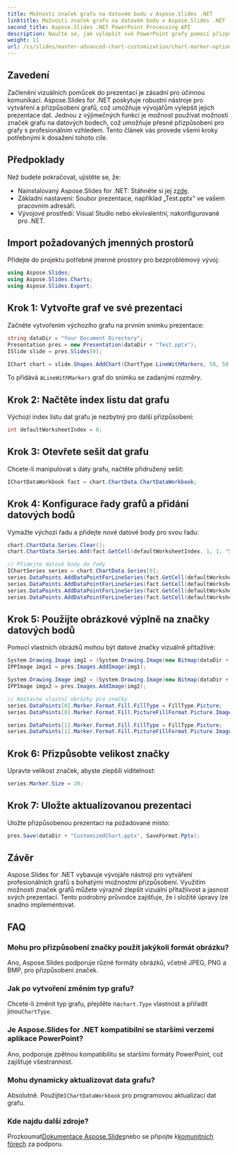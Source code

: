 ```yaml
---
title: Možnosti značek grafu na datovém bodu v Aspose.Slides .NET
linktitle: Možnosti značek grafu na datovém bodu v Aspose.Slides .NET
second_title: Aspose.Slides .NET PowerPoint Processing API
description: Naučte se, jak vylepšit své PowerPoint grafy pomocí přizpůsobených možností značek pomocí Aspose.Slides pro .NET. Tento podrobný průvodce pokrývá předpoklady, vytváření grafů, formátování datových bodů a další.
weight: 11
url: /cs/slides/master-advanced-chart-customization/chart-marker-options/
---
```

## Zavedení

Začlenění vizuálních pomůcek do prezentací je zásadní pro účinnou komunikaci. Aspose.Slides for .NET poskytuje robustní nástroje pro vytváření a přizpůsobení grafů, což umožňuje vývojářům vylepšit jejich prezentace dat. Jednou z výjimečných funkcí je možnost používat možnosti značek grafu na datových bodech, což umožňuje přesné přizpůsobení pro grafy s profesionálním vzhledem. Tento článek vás provede všemi kroky potřebnými k dosažení tohoto cíle.

## Předpoklady

Než budete pokračovat, ujistěte se, že:

-  Nainstalovaný Aspose.Slides for .NET: Stáhněte si jej z[zde](https://releases.aspose.com/slides/net/).
- Základní nastavení: Soubor prezentace, například „Test.pptx“ ve vašem pracovním adresáři.
- Vývojové prostředí: Visual Studio nebo ekvivalentní, nakonfigurované pro .NET.

## Import požadovaných jmenných prostorů

Přidejte do projektu potřebné jmenné prostory pro bezproblémový vývoj:

```csharp
using Aspose.Slides;
using Aspose.Slides.Charts;
using Aspose.Slides.Export;
```

## Krok 1: Vytvořte graf ve své prezentaci

Začněte vytvořením výchozího grafu na prvním snímku prezentace:

```csharp
string dataDir = "Your Document Directory";
Presentation pres = new Presentation(dataDir + "Test.pptx");
ISlide slide = pres.Slides[0];

IChart chart = slide.Shapes.AddChart(ChartType.LineWithMarkers, 50, 50, 600, 400);
```

 To přidává a`LineWithMarkers` graf do snímku se zadanými rozměry.

## Krok 2: Načtěte index listu dat grafu

Výchozí index listu dat grafu je nezbytný pro další přizpůsobení:

```csharp
int defaultWorksheetIndex = 0;
```

## Krok 3: Otevřete sešit dat grafu

Chcete-li manipulovat s daty grafu, načtěte přidružený sešit:

```csharp
IChartDataWorkbook fact = chart.ChartData.ChartDataWorkbook;
```

## Krok 4: Konfigurace řady grafů a přidání datových bodů

Vymažte výchozí řadu a přidejte nové datové body pro svou řadu:

```csharp
chart.ChartData.Series.Clear();
chart.ChartData.Series.Add(fact.GetCell(defaultWorksheetIndex, 1, 1, "Series 1"), chart.Type);

// Přidejte datové body do řady
IChartSeries series = chart.ChartData.Series[0];
series.DataPoints.AddDataPointForLineSeries(fact.GetCell(defaultWorksheetIndex, 1, 2, 4.5));
series.DataPoints.AddDataPointForLineSeries(fact.GetCell(defaultWorksheetIndex, 2, 2, 2.5));
series.DataPoints.AddDataPointForLineSeries(fact.GetCell(defaultWorksheetIndex, 3, 2, 3.5));
series.DataPoints.AddDataPointForLineSeries(fact.GetCell(defaultWorksheetIndex, 4, 2, 4.0));
```

## Krok 5: Použijte obrázkové výplně na značky datových bodů

Pomocí vlastních obrázků mohou být datové značky vizuálně přitažlivé:

```csharp
System.Drawing.Image img1 = (System.Drawing.Image)new Bitmap(dataDir + "aspose-logo.jpg");
IPPImage imgx1 = pres.Images.AddImage(img1);

System.Drawing.Image img2 = (System.Drawing.Image)new Bitmap(dataDir + "flower.jpg");
IPPImage imgx2 = pres.Images.AddImage(img2);

// Nastavte vlastní obrázky pro značky
series.DataPoints[0].Marker.Format.Fill.FillType = FillType.Picture;
series.DataPoints[0].Marker.Format.Fill.PictureFillFormat.Picture.Image = imgx1;

series.DataPoints[1].Marker.Format.Fill.FillType = FillType.Picture;
series.DataPoints[1].Marker.Format.Fill.PictureFillFormat.Picture.Image = imgx2;
```

## Krok 6: Přizpůsobte velikost značky

Upravte velikost značek, abyste zlepšili viditelnost:

```csharp
series.Marker.Size = 20;
```

## Krok 7: Uložte aktualizovanou prezentaci

Uložte přizpůsobenou prezentaci na požadované místo:

```csharp
pres.Save(dataDir + "CustomizedChart.pptx", SaveFormat.Pptx);
```

## Závěr

Aspose.Slides for .NET vybavuje vývojáře nástroji pro vytváření profesionálních grafů s bohatými možnostmi přizpůsobení. Využitím možností značek grafů můžete výrazně zlepšit vizuální přitažlivost a jasnost svých prezentací. Tento podrobný průvodce zajišťuje, že i složité úpravy lze snadno implementovat.

## FAQ

### Mohu pro přizpůsobení značky použít jakýkoli formát obrázku?
Ano, Aspose.Slides podporuje různé formáty obrázků, včetně JPEG, PNG a BMP, pro přizpůsobení značek.

### Jak po vytvoření změním typ grafu?
 Chcete-li změnit typ grafu, přejděte na`chart.Type` vlastnost a přiřadit jinou`ChartType`.

### Je Aspose.Slides for .NET kompatibilní se staršími verzemi aplikace PowerPoint?
Ano, podporuje zpětnou kompatibilitu se staršími formáty PowerPoint, což zajišťuje všestrannost.

### Mohu dynamicky aktualizovat data grafu?
 Absolutně. Použijte`IChartDataWorkbook` pro programovou aktualizaci dat grafu.

### Kde najdu další zdroje?
 Prozkoumat[Dokumentace Aspose.Slides](https://reference.aspose.com/slides/net/)nebo se připojte k[komunitních fórech](https://forum.aspose.com/) za podporu.